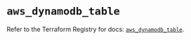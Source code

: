 # `aws_dynamodb_table`

Refer to the Terraform Registry for docs: [`aws_dynamodb_table`](https://registry.terraform.io/providers/hashicorp/aws/6.10.0/docs/resources/dynamodb_table).
